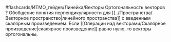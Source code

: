 #flashcards/ИТМО_гейдев/Линейка/Векторы
Ортогональность векторов
?
Обобщение понятия перпендикулярности для [[../Пространства/Векторное пространство|линейного пространства]] с введенным скалярным произведением. Если [[Операции над векторами/Скалярное произведение|скалярное произведение]] равно нулю, то векторы ортогональны.
